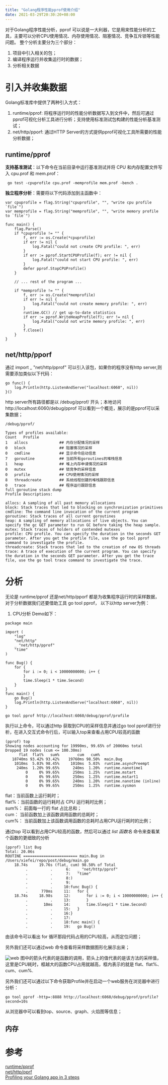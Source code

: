 ```yaml
---
title: "Golang程序性能pprof使用介绍"
date: 2021-03-29T20:30:20+08:00
---
```


对于Golang程序性能分析，pprof 可以说是一大利器，它是用来性能分析的工具，主要可以分析CPU使用情况、内存使用情况、阻塞情况、竞争互斥锁等性能问题。
整个分析主要分为三个部分：
1. 项目中引入相关的包；
2. 编译程序运行并收集运行时的数据；
3. 分析相关数据
# 引入并收集数据
Golang标准库中提供了两种引入方式：
1. runtime/pprof: 将程序运行时的性能分析数据写入到文件中，然后可通过pprof可视化分析工具进行分析；支持使用标准测试包构建的性能分析基准测试；
2. net/http/pporf: 通过HTTP Server的方式提供pprof可视化工具所需要的性能分析数据；

## runtime/pprof 
**支持基准测试**：以下命令在当前目录中运行基准测试并将 CPU 和内存配置文件写入 cpu.prof 和 mem.prof：
```shell
 go test -cpuprofile cpu.prof -memprofile mem.prof -bench .
```
**独立程序分析**：需要将以下代码添加到主函数中：
```golang
var cpuprofile = flag.String("cpuprofile", "", "write cpu profile `file`")
var memprofile = flag.String("memprofile", "", "write memory profile to `file`")

func main() {
    flag.Parse()
    if *cpuprofile != "" {
        f, err := os.Create(*cpuprofile)
        if err != nil {
            log.Fatal("could not create CPU profile: ", err)
        }
        if err := pprof.StartCPUProfile(f); err != nil {
            log.Fatal("could not start CPU profile: ", err)
        }
        defer pprof.StopCPUProfile()
    }

    // ... rest of the program ...

    if *memprofile != "" {
        f, err := os.Create(*memprofile)
        if err != nil {
            log.Fatal("could not create memory profile: ", err)
        }
        runtime.GC() // get up-to-date statistics
        if err := pprof.WriteHeapProfile(f); err != nil {
            log.Fatal("could not write memory profile: ", err)
        }
        f.Close()
    }
}
```
## net/http/pporf
通过 import _ "net/http/pprof" 可以引入该包，如果你的程序没有http server,则需要添加类似以下代码：
```golang
go func() {
	log.Println(http.ListenAndServe("localhost:6060", nil))
}()
```
http server所有路径都是以 /debug/pprof/ 开头；本地访问 http://localhost:6060/debug/pprof 可以看到一个概览，展示的是pprof可以采集数据；
```shell 
/debug/pprof/

Types of profiles available:
Count	Profile
1	allocs              ## 内存分配情况的采样
0	block               ## 阻塞情况的采样
0	cmdline             ## 显示命令启动信息
7	goroutine           ## 当前所有goroutines的堆栈信息
1	heap                ## 堆上内存申请情况的采样
0	mutex               ## 锁竞争的采样信息
0	profile             ## CPU使用情况的采样
8	threadcreate        ## 系统线程创建的堆栈跟踪信息
0	trace               ## 程序运行跟踪信息
full goroutine stack dump
Profile Descriptions:

allocs: A sampling of all past memory allocations
block: Stack traces that led to blocking on synchronization primitives
cmdline: The command line invocation of the current program
goroutine: Stack traces of all current goroutines
heap: A sampling of memory allocations of live objects. You can specify the gc GET parameter to run GC before taking the heap sample.
mutex: Stack traces of holders of contended mutexes
profile: CPU profile. You can specify the duration in the seconds GET parameter. After you get the profile file, use the go tool pprof command to investigate the profile.
threadcreate: Stack traces that led to the creation of new OS threads
trace: A trace of execution of the current program. You can specify the duration in the seconds GET parameter. After you get the trace file, use the go tool trace command to investigate the trace.
```


# 分析
无论是 runtime/pprof 还是net/http/pporf 都是为收集程序运行时的采样数据，对于分析数据我们还要借助工具 go tool pprof， 以下以http server为例：
1. CPU分析
Demo如下：
```golang
package main

import (
	"log"
	"net/http"
	_ "net/http/pprof"
	"time"
)

func Bug() {
	for {
		for i := 0; i < 10000000000; i++ {
		}
		time.Sleep(1 * time.Second)
	}
}
func main() {
	go Bug()
	log.Println(http.ListenAndServe("localhost:6060", nil))
}
```
```sbtshell
go tool pprof http://localhost:6060/debug/pprof/profile
```
执行以上命令，可以通过http 获取到CPU的采样信息并通过go tool pprof进行分析，在进入交互式命令行后，可以输入top来查看占用CPU较高的函数
```sbtshell
(pprof) top
Showing nodes accounting for 19990ms, 99.65% of 20060ms total
Dropped 19 nodes (cum <= 100.30ms)
      flat  flat%   sum%        cum   cum%
   18740ms 93.42% 93.42%    19760ms 98.50%  main.Bug
    1010ms  5.03% 98.45%     1010ms  5.03%  runtime.asyncPreempt
     240ms  1.20% 99.65%      240ms  1.20%  runtime.nanotime1
         0     0% 99.65%      250ms  1.25%  runtime.mstart
         0     0% 99.65%      250ms  1.25%  runtime.mstart1
         0     0% 99.65%      240ms  1.20%  runtime.nanotime (inline)
         0     0% 99.65%      250ms  1.25%  runtime.sysmon
```
flat：当前函数上运行耗时；  
flat%：当前函数的运行耗时占 CPU 运行耗时比例；  
sum%： 前面每一行的 flat 占比总和；  
cum： 当前函数加上该函数调用函数的总耗时；   
cum%： 当前函数加上该函数调用函数的总耗时占用CPU运行耗时的比例；

通过top 可以看到占用CPU较高的函数，然后可以通过 *list 函数名* 命令来查看某个函数的更细致的分析
```sbtshell
(pprof) list Bug
Total: 20.06s
ROUTINE ======================== main.Bug in /Users/xiefei/repo/post/debug/main.go
    18.74s     19.76s (flat, cum) 98.50% of Total
         .          .      6:	_ "net/http/pprof"
         .          .      7:	"time"
         .          .      8:)
         .          .      9:
         .          .     10:func Bug() {
         .      770ms     11:	for {
    18.74s     18.98s     12:		for i := 0; i < 10000000000; i++ {
         .          .     13:		}
         .       10ms     14:		time.Sleep(1 * time.Second)
         .          .     15:	}
         .          .     16:}
         .          .     17:
         .          .     18:func main() {
         .          .     19:	go Bug()
```
由该命令可以看出 for 循环那段代码占用的CPU较高，从而定位问题；

另外我们还可以通过web 命令查看将采样数据图形化展示出来；

![web](https://raw.githubusercontent.com/garfcat/garfcat/master/static/bug.png)
图中的箭头代表的是函数的调用，箭头上的值代表的是该方法的采样值，这里是CPU耗时，框越大的函数CPU占用就越高，框内表示的就是
flat、flat%、cum、cum%.

另外我们还可以通过以下命令获取Profile并在启动一个web服务在浏览器中进行分析：
```sbtshell
go tool pprof -http=:8888 http://localhost:6060/debug/pprof/profile?second=10s
```
从浏览器中可以看到top、source、graph、火焰图等信息；







## 内存



# 参考
[runtime/pprof](https://pkg.go.dev/runtime/pprof)  
[net/http/pprf](https://pkg.go.dev/net/http/pprof)  
[Profiling your Golang app in 3 steps](https://coder.today/tech/2018-11-10_profiling-your-golang-app-in-3-steps/)   
